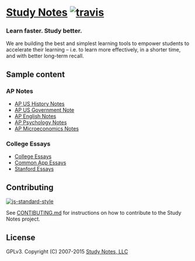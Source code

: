 # [Study Notes](https://www.apstudynotes.org) [![travis][travis-image]][travis-url]

[travis-image]: https://img.shields.io/travis/feross/studynotes/master.svg?style=flat
[travis-url]: https://travis-ci.org/feross/studynotes

### Learn faster. Study better.

We are building the best and simplest learning tools to empower students to accelerate their learning &ndash; i.e. to learn more effectively, in a shorter time, and with better long-term recall.

## Sample content

### AP Notes

- [AP US History Notes](https://www.apstudynotes.org/us-history/)
- [AP US Government Note](https://www.apstudynotes.org/us-government/)
- [AP English Notes](https://www.apstudynotes.org/english/)
- [AP Psychology Notes](https://www.apstudynotes.org/psychology/)
- [AP Microeconomics Notes](https://www.apstudynotes.org/microeconomics/)

### College Essays

- [College Essays](https://www.apstudynotes.org/essays/)
- [Common App Essays](https://www.apstudynotes.org/common-app/)
- [Stanford Essays](https://www.apstudynotes.org/stanford/)

## Contributing

[![js-standard-style](https://cdn.rawgit.com/feross/standard/master/badge.svg)](http://standardjs.com)

See [CONTIBUTING.md](/CONTRIBUTING.md) for instructions on how to contribute to the
Study Notes project.

## License

GPLv3. Copyright (C) 2007-2015 [Study Notes, LLC](https://www.apstudynotes.org)
